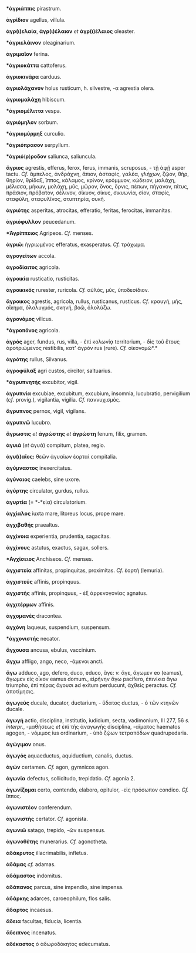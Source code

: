 **\*ἀγριάππις** pirastrum.

**ἀγρίδιον** agellus, villula.

**ἀγρ(ι)ελαία**, **ἀγρ(ι)έλαιον** *et* **ἀγρ(ι)έλαιος** oleaster.

**\*ἀγριελάινον** oleaginarium.

**ἀγριμαῖον** ferina.

**\*ἀγριοκάττα** cattoferus.

**ἀγριοκινάρα** carduus.

**ἀγριολάχανον** holus rusticum, h. silvestre, -α agrestia olera.

**ἀγριομαλάχη** hibiscum.

**\*ἀγριομέλιττα** vespa.

**ἀγριόμηλον** sorbum.

**\*ἀγριομύρμηξ** curculio.

**\*ἀγριόπρασον** serpyllum.

**\*ἀγριό**(**ρ**)**ροδον** saliunca, saliuncula.

**ἄγριος** agrestis, efferus, ferox, ferus, immanis, scruposus, - τῇ ἁφῇ
asper tactu. *Cf*. ἄμπελος, ἀνδράχνη, ἄπιον, ἀσταφίς, γαλέα, γλήχων,
ζῷον, θήρ, θηρίον, θρῖδαξ, ἵππος, κάλαμος, κρίνον, κρόμμυον, κώδειον,
μαλάχη, μέλισσα, μήκων, μολόχη, μῦς, μῶρον, ὄνος, ὄρνις, πέπων, πήγανον,
πίτυς, πράσιον, πρόβατον, σέλινον, σίκυον, σίκυς, σικυωνία, σίον,
σταφίς, σταφύλη, σταφυλῖνος, στυπτηρία, συκῆ.

**ἀγριότης** asperitas, atrocitas, efferatio, feritas, ferocitas,
immanitas.

**ἀγριόφυλλον** peucedanum.

**\*Ἀγρίππειος** Agripeos. *Cf.* menses.

**ἀγριῶ:** ἠγριωμένος efferatus, exasperatus. *Cf.* τράχωμα.

**ἀγρογείτων** accola.

**ἀγροδίαιτος** agricola.

**ἀγροικία** rusticatio, rusticitas.

**ἀγροικικός** rurester, ruricola. *Cf.* αὐλός, μῦς, ὑποδεσίδιον.

**ἄγροικος** agrestis, agricola, rullus, rusticanus, rusticus. *Cf*.
κραυγή, μῆς, οἴκημα, ὀλολυγμός, σκηνή, βοῶ, ὀλολύζω.

**ἀγρονόμος** vilicus.

**\*ἀγροπόνος** agricola.

**ἀγρός** ager, fundus, rus, villa, - ἐπὶ κολωνίᾳ territorium, - δὶς τοῦ
ἔτους ἀροτριώμενος restibilis, κατ' ἀγρόν rus (rure). *Cf.* οἰκονομῶ*.*

**ἀγρότης** rullus, Silvanus.

**ἀγροφύλαξ** agri custos, circitor, saltuarius.

**\*ἀγρυπνητής** excubitor, vigil.

**ἀγρυπνία** excubiae, excubitum, excubium, insomnia, lucubratio,
pervigilium (*cf*. provig.), vigilantia, vigilia. *Cf.* παννυχισμός.

**ἄγρυπνος** pernox, vigil, vigilans.

**ἀγρυπνῶ** lucubro.

**ἄγρωστις** *et* **ἀγρώστης** *et* **ἀγρώστη** fenum, filix, gramen.

**ἀγυιά** (*et* ἀγυά) compitum, platea, regio.

**ἀγυ(ι)αῖος:** θεῶν ἀγυαίων ἑορταί compitalia.

**ἀγύμναστος** inexercitatus.

**ἀγύναιος** caelebs, sine uxore.

**ἀγύρτης** circulator, gurdus, rullus.

**ἀγυρτία** (= *-*εία) circulatorium.

**ἀγχίαλος** iuxta mare, litoreus locus, prope mare.

**ἀγχιβαθής** praealtus.

**ἀγχίνοια** experientia, prudentia, sagacitas.

**ἀγχίνους** astutus, exactus, sagax, sollers.

**\*Αγχίσειος** Anchiseos. *Cf.* menses.

**ἀγχιστεία** affinitas, propinquitas, proximitas. *Cf.* ἑορτή
(lemuria).

**ἀγχιστεύς** affinis, propinquus.

**ἀγχιστής** affinis, propinquus, - ἐξ ἀρρενογονίας agnatus.

**ἀγχιτέρμων** affinis.

**ἀγχομανές** dracontea.

**ἀγχόνη** laqueus, suspendium, suspensum.

**\*ἀγχονιστής** necator.

**ἄγχουσα** ancusa, ebulus, vaccinium.

**ἄγχω** affligo, ango, neco, -άμενοι ancti.

**ἄγω** adduco, ago, defero, duco, educo, ἄγε: *v.* ἄγε, ἄγωμεν eo
(eamus), ἄγωμεν εἰς οἶκον eamus domum., εἰρήνην ἄγω pacifero, ἐπινίκια
ἄγω triumpho, ἐπὶ πέρας ἄγουσι ad exitum perducunt, ἀχθείς peractus.
*Cf.* ἀποτίμησις.

**ἀγωγεύς** ducale, ducator, ductarium, - ὕδατος ductus, - ὁ τῶν κτηνῶν
ducale.

**ἀγωγή** actio, disciplina, institutio, iudicium, secta, vadimonium,
III 277, 56 *s. interpr.*, -μαθήσεως *et* ἐπὶ τῆς ἀναγωγῆς disciplina,
-αἵματος haematos agogen, - νόμιμος ius ordinarium, - ὑπὸ ζῴων
τετραπόδων quadrupedaria.

**ἀγώγιμον** onus.

**ἀγωγός** aquaeductus, aquiductium, canalis, ductus.

**ἀγών** certamen. *Cf.* agon, gymnicos agon.

**ἀγωνία** defectus, sollicitudo, trepidatio. *Cf.* agonia 2.

**ἀγωνίζομαι** certo, contendo, elaboro, opitulor, -εἰς πρόσωπον
condico. *Cf.* ἵππος.

**ἀγωνιστέον** conferendum.

**ἀγωνιστής** certator. *Cf.* agonista.

**ἀγωνιῶ** satago, trepido, -ῶν suspensus.

**ἀγωνοθέτης** munerarius. *Cf.* agonotheta.

**ἀδάκρυτος** illacrimabilis, infletus.

**ἀδάμας** *cf.* adamas.

**ἀδάμαστος** indomitus.

**ἀδάπανος** parcus, sine impendio, sine impensa.

**ἀδάρκης** adarces, caroeophilum, flos salis.

**ἄδαρτος** incaesus.

**ἄδεια** facultas, fiducia, licentia.

**ἄδειπνος** incenatus.

**ἀδέκαστος** ὁ ἀδωροδόκητος edecumatus.
